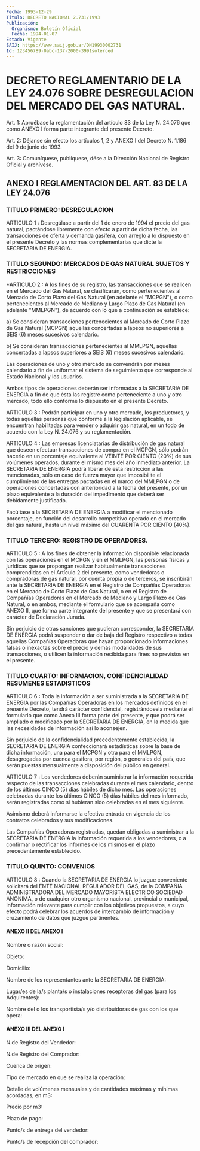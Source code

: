```yaml
---
Fecha: 1993-12-29
Título: DECRETO NACIONAL 2.731/1993
Publicación:
  Organismo: Boletín Oficial
  Fecha: 1994-01-07
Estado: Vigente
SAIJ: https://www.saij.gob.ar/DN19930002731
Id: 123456789-0abc-137-2000-3991soterced
---
```

# DECRETO REGLAMENTARIO DE LA LEY 24.076 SOBRE DESREGULACION DEL MERCADO DEL GAS NATURAL.

<a id="1"></a>
Art.  1: Apruébase la reglamentación del artículo 83 de la Ley N. 24.076 que como  ANEXO  I  forma  parte  integrante del presente Decreto.

<a id="2"></a>
Art.  2: Déjanse sin efecto los artículos 1, 2 y ANEXO I del Decreto N. 1.186 del 9 de junio de 1993.

<a id="3"></a>
Art. 3: Comuníquese, publíquese, dése a la Dirección Nacional de Registro Oficial y archívese.

## ANEXO I REGLAMENTACION DEL ART. 83 DE LA LEY 24.076

### TITULO PRIMERO: DESREGULACION

<a id="1"></a>
ARTICULO  1  :  Desregúlase a partir del 1 de enero de 1994 el precio del gas natural,  pactándose  libremente con efecto a partir de  dicha fecha, las transacciones de oferta  y  demanda  gasífera, con arreglo  a  lo  dispuesto  en  el presente Decreto y las normas complementarias que dicte la SECRETARIA DE ENERGIA.

### TITULO SEGUNDO: MERCADOS DE GAS NATURAL SUJETOS Y RESTRICCIONES

<a id="2"></a>
*ARTICULO 2 : A los fines de su registro, las transacciones que se realicen  en  el  Mercado del Gas Natural, se clasificarán, como pertenecientes al Mercado  de  Corto  Plazo  del  Gas  Natural  (en adelante  el  "MCPGN"), o como pertenecientes al Mercado de Mediano y Largo Plazo de  Gas  Natural  (en  adelante "MMLPGN"), de acuerdo con lo que a continuación se establece:

a) Se consideran transacciones pertenecientes  al  Mercado de Corto Plazo de Gas Natural (MCPGN) aquellas concertadas  a  lapsos  no superiores  a  SEIS (6) meses sucesivos calendario.

b) Se consideran transacciones pertenecientes  al MMLPGN, aquellas concertadas  a  lapsos  superiores  a  SEIS  (6)  meses   sucesivos calendario.

Las  operaciones  de  uno  y  otro mercado se convendrán por meses calendario  a  fin  de  uniformar el  sistema  de  seguimiento  que corresponde al Estado Nacional y los usuarios.

Ambos tipos de operaciones  deberán ser informadas a la SECRETARIA DE ENERGIA a fin de que ésta las  registre como perteneciente a uno y otro mercado, todo ello conforme  lo  dispuesto  en  el  presente Decreto.

<a id="3"></a>
ARTICULO  3  :  Podrán  participar  en uno y otro mercado, los productores,  y  todas  aquellas  personas  que    conforme   a  la legislación  aplicable,  se  encuentran  habilitadas  para vender o adquirir gas natural, en un todo de acuerdo con la Ley  N. 24.076 y su reglamentación.

<a id="4"></a>
ARTICULO 4 : Las empresas licenciatarias de distribución de gas natural  que  deseen  efectuar transacciones de compra en el MCPGN, sólo podrán hacerlo en  un  porcentaje  equivalente  al  VEINTE POR CIENTO (20%) de sus volúmenes operados, durante el mismo  mes  del año  inmediato  anterior. La SECRETARIA DE ENERGIA podrá liberar de esta restricción  a  las  mencionadas, sólo en caso de fuerza mayor que imposibilite el cumplimiento  de  las  entregas  pactadas en el marco  del  MMLPGN o de operaciones concertadas con anterioridad  a la fecha del  presente,  por un plazo equivalente a la duración del impedimento que deberá ser debidamente justificado.

Facúltase a la SECRETARIA  DE  ENERGIA  a  modificar el mencionado porcentaje,  en función del desarrollo competitivo  operado  en  el mercado del gas  natural,  hasta  un  nivel máximo del CUARENTA POR CIENTO (40%).

### TITULO TERCERO: REGISTRO DE OPERADORES.

<a id="5"></a>
ARTICULO  5 : A los fines de obtener la información disponible relacionada con  las  operaciones  en  el MCPGN y en el MMLPGN, las personas físicas y jurídicas que se propongan realizar habitualmente  transacciones comprendidas  en  el  Artículo  2  del presente, como vendedoras  o compradoras de gas natural, por cuenta propia o de terceros, se inscribirán  ante la SECRETARIA DE ENERGIA en  el Registro de Compañías Operadoras  en  el  Mercado  de  Corto Plazo  de  Gas Natural, o en el Registro de Compañías Operadoras en el Mercado de  Mediano  y  Largo  Plazo de Gas Natural, o en ambos, mediante el formulario que se acompaña  como  ANEXO  II,  que forma parte  integrante del presente y que se presentará con carácter  de Declaración Jurada.

Sin perjuicio  de  otras  sanciones  que pudieran corresponder, la SECRETARIA DE ENERGIA podrá suspender o  dar  de  baja del Registro respectivo  a  todas  aquellas  Compañías  Operadoras  que    hayan proporcionado  informaciones  falsas o inexactas sobre el precio  y demás modalidades de sus transacciones,  o  utilicen la información recibida para fines no previstos en el presente.

### TITULO CUARTO: INFORMACION, CONFIDENCIALIDAD RESUMENES ESTADISTICOS

<a id="6"></a>
ARTICULO  6  :  Toda  la  información  a ser suministrada a la SECRETARIA DE ENERGIA por las Compañías Operadoras  en los mercados definidos  en  el  presente  Decreto, tendrá carácter confidencial, registrándosela mediante el formulario  que  como  Anexo  III forma parte  del  presente, y que podrá ser ampliado o modificado por  la SECRETARIA  DE  ENERGIA,  en  la  medida  que  las  necesidades  de información así lo aconsejen.

Sin perjuicio  de la confidencialidad precedentemente establecida, la SECRETARIA DE  ENERGIA  confeccionará estadísticas sobre la base de dicha información, una para  el  MCPGN  y  otra  para el MMLPGN, desagregadas  por  cuenca  gasífera,  por  región, o generales  del país, que serán puestas mensualmente a disposición  del  público en general.

<a id="7"></a>
ARTICULO 7 : Los vendedores deberán suministrar la información requerida  respecto  de las transacciones celebradas durante el mes calendario, dentro de  los  últimos CINCO (5) días hábiles de dicho mes. Las operaciones celebradas  durante los últimos CINCO (5) días hábiles del mes informado, serán registradas  como si hubieran sido celebradas en el mes siguiente.

Asimismo deberá informarse la efectiva entrada  en vigencia de los contratos celebrados y sus modificaciones.

Las    Compañías  Operadoras  registradas,  quedan  obligadas    a suministrar  a  la SECRETARIA DE ENERGIA la información requerida a los vendedores, o  a  confirmar  o  rectificar  los informes de los mismos en el plazo precedentemente establecido.

### TITULO QUINTO: CONVENIOS

<a id="8"></a>
ARTICULO  8  :  Cuando  la  SECRETARIA  DE  ENERGIA  lo juzgue conveniente solicitará del ENTE NACIONAL REGULADOR DEL GAS,  de  la COMPAÑIA  ADMINISTRADORA  DEL  MERCADO MAYORISTA ELECTRICO SOCIEDAD ANONIMA,  o  de  cualquier otro organismo  nacional,  provincial  o municipal, información  relevante  para  cumplir  con los objetivos propuestos,   a  cuyo  efecto  podrá  celebrar  los  acuerdos    de intercambio de  información  y  cruzamiento  de  datos  que  juzgue pertinentes.

#### ANEXO II DEL ANEXO I

<a id="9"></a>
Nombre o razón social:

Objeto:

Domicilio:

Nombre  de  los  representantes ante la SECRETARIA DE ENERGIA:

Lugar/es  de la/s planta/s  o  instalaciones  receptoras  del  gas (para los Adquirentes):

Nombre del  o  los  transportista/s  y/o distribuidoras de gas con los que opera:

#### ANEXO III DEL ANEXO I

<a id="10"></a>
N.de Registro del Vendedor:

N.de Registro del Comprador:

Cuenca de origen:

Tipo de mercado en que se realiza la operación:

Detalle  de  volúmenes mensuales y de cantidades máximas y mínimas acordadas, en m3:

Precio por m3:

Plazo de pago:

Punto/s de entrega del vendedor:

Punto/s de recepción del comprador: